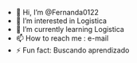 - 👋 Hi, I’m @Fernanda0122
- 👀 I’m interested in Logistica
- 🌱 I’m currently learning Logistica
- 📫 How to reach me : e-mail
- ⚡ Fun fact: Buscando aprendizado

<!---
Fernanda0122/Fernanda0122 is a ✨ special ✨ repository because its `README.md` (this file) appears on your GitHub profile.
You can click the Preview link to take a look at your changes.
--->
